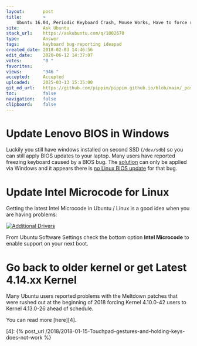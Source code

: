 ```yaml
---
layout:       post
title:        >
    Ubuntu 16.04, Periodic Keyboard Crash, Mouse Works, Have to force reboot
site:         Ask Ubuntu
stack_url:    https://askubuntu.com/q/1002670
type:         Answer
tags:         keyboard bug-reporting ideapad
created_date: 2018-02-03 14:46:56
edit_date:    2020-06-12 14:37:07
votes:        "0 "
favorites:    
views:        "946 "
accepted:     Accepted
uploaded:     2025-03-13 15:35:00
git_md_url:   https://github.com/pippim/pippim.github.io/blob/main/_posts/2018/2018-02-03-Ubuntu-16.04_-Periodic-Keyboard-Crash_-Mouse-Works_-Have-to-force-reboot.md
toc:          false
navigation:   false
clipboard:    false
---
```


# Update Lenovo BIOS in Windows

Luckily you still have windows installed on second SSD (`/dev/sdb`) so you can still apply BIOS updates to your laptop. Many users have reported freezing keyboard caused by a BIOS bug. The [solution][1] can only be applied via Windows and it appears there is [no Linux BIOS update][2] for that bug.

# Update Intel Microcode for Linux

Getting the latest Intel Microcode in Ubuntu / Linux is a good idea when you are having problems:

[![Additional Drivers][3]][3]

From Ubuntu Software Settings check the bottom option **Intel Microcode** to enable support on your next boot.

# Go back to older kernel or get Latest 4.14.xx Kernel

Many Ubuntu users reported problems with the Meltdown patches that were rushed out at the beginning of 2018 forcing Kernel 4.10.0-42 users to Kernel 4.13.0-26 ahead of schedule.

You can read more [here][4].


  [1]: https://forums.lenovo.com/t5/Gaming-Laptops/Lenovo-Y700-keyboard-issue/m-p/3461921#M3754
  [2]: https://forums.lenovo.com/t5/Gaming-Laptops/My-IdeaPad-Y700-keyboard-often-goes-unresponsive-Linux-Ubuntu/m-p/3525578
  [3]: https://pippim.github.io/assets/img/posts/2018/f45Vx.png
  [4]: {% post_url /2018/2018-01-15-Touchpad-gestures-and-holding-keys-does-not-work %}
